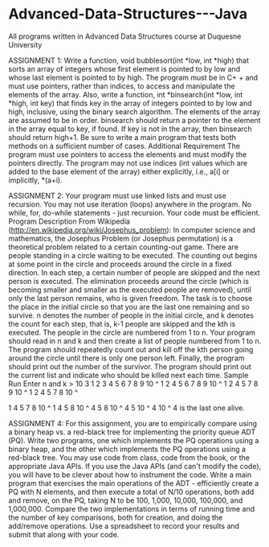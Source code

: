 # Advanced-Data-Structures---Java
All programs written in Advanced Data Structures course at Duquesne University 

ASSIGNMENT 1:
Write a function, void bubblesort(int *low, int *high) that sorts an array of integers whose first element is pointed to by low and whose last element is pointed to by high. The program must be in C+ + and must use pointers, rather than indices, to access and manipulate the elements of the array.
Also, write a function, int *binsearch(int *low, int *high, int key) that finds key in the array of integers pointed to by low and high, inclusive, using the binary search algorithm. The elements of the array are assumed to be in order. binsearch should return a pointer to the element in the array equal to key, if found. If key is not in the array, then binsearch should return high+1.
Be sure to write a main program that tests both methods on a sufficient number of cases.
Additional Requirement
The program must use pointers to access the elements and must modify the pointers directly. The program may not use indices (int values which are added to the base element of the array) either explicitly, i.e., a[i] or implicitly, *(a+i).

ASSIGNMENT 2:
Your program must use linked lists and must use recursion. You may not use iteration (loops) anywhere in the program. No while, for, do-while statements - just recursion. Your code must be efficient.
Program Description
From Wikipedia (http://en.wikipedia.org/wiki/Josephus_problem):
In computer science and mathematics, the Josephus Problem (or Josephus permutation) is a
theoretical problem related to a certain counting-out game.
There are people standing in a circle waiting to be executed. The counting out begins at some point in the circle and proceeds around the circle in a fixed direction. In each step, a certain number of people are skipped and the next person is executed. The elimination proceeds around the circle (which is becoming smaller and smaller as the executed people are removed), until only the last person remains, who is given freedom.
The task is to choose the place in the initial circle so that you are the last one remaining and so survive.
n denotes the number of people in the initial circle, and k denotes the count for each step, that is, k-1 people are skipped and the kth is executed. The people in the circle are numbered from 1 to n.
Your program should read in n and k and then create a list of people numbered from 1 to n. The program should repeatedly count out and kill off the kth person going around the circle until there is only one person left. Finally, the program should print out the number of the survivor. The program should print out the current list and indicate who should be killed next each time.
Sample Run
Enter n and k > 10 3
  1   2   3   4   5   6   7   8   9  10
^
1 2 4 5 6 7 8 9 10 ^
1 2 4 5 7 8 9 10 ^
1 2 4 5 7 8 10 ^
 
1 4 5 7 8 10 ^
1 4 5 8 10 ^
4 5 8 10 ^
4 5 10 ^
4 10 ^
4 is the last one alive.

ASSIGNMENT 4:
For this assignment, you are to empirically compare using a binary heap vs. a red-black tree for
implementing the priority queue ADT (PQ). Write two programs, one which implements the PQ
operations using a binary heap, and the other which implements the PQ operations using a red-black
tree. You may use code from class, code from the book, or the appropriate Java APIs. If you use the
Java APIs (and can't modify the code), you will have to be clever about how to instrument the code.
Write a main program that exercises the main operations of the ADT - efficiently create a PQ with N
elements, and then execute a total of N/10 operations, both add and remove, on the PQ, taking N to be
100, 1,000, 10,000, 100,000, and 1,000,000. Compare the two implementations in terms of running
time and the number of key comparisons, both for creation, and doing the add/remove operations. Use
a spreadsheet to record your results and submit that along with your code. 

